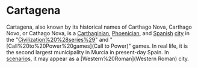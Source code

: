 # Cartagena

Cartagena, also known by its historical names of Carthago Nova, Carthago Novo, or Cathago Nova, is a [Carthaginian](Carthaginian), [Phoenician](Phoenician), and [Spanish](Spanish) [city](city) in the "[Civilization%20%28series%29](Civilization)" and "[Call%20to%20Power%20games](Call to Power)" games. In real life, it is the second largest municipality in Murcia in present-day Spain.
In [scenario](scenario)s, it may appear as a [Western%20Roman](Western Roman) city.